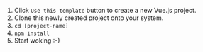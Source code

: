 1. Click `Use this template` button to create a new Vue.js project.
2. Clone this newly created project onto your system.
3. `cd [project-name]`
4. `npm install`
5. Start woking :-)
